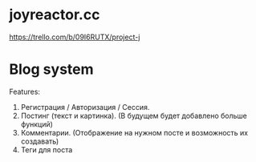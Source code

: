 # joyreactor.cc
https://trello.com/b/09I6RUTX/project-j

# Blog system

Features:
1. Регистрация / Авторизация / Сессия.
2. Постинг (текст и картинка). (В будущем будет добавлено больше функций)
3. Комментарии. (Отображение на нужном посте и возможность их создавать)
4. Теги для поста

